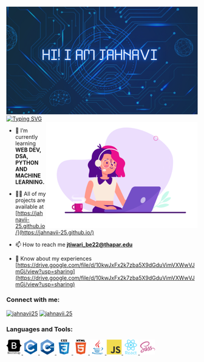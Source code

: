 ![logo](https://github.com/jahnavii-25/jahnavii-25/blob/main/Blue%20%26%20White%20Futuristic%20Technology%20Facebook%20Cover.png)
<br>
<a href="https://git.io/typing-svg"><img src="https://readme-typing-svg.demolab.com?font=Fira+Code&pause=1000&center=true&vCenter=true&width=435&lines=A+passionate+developer.;A+student+at+TIET%2C+Patiala;Mentor+at+IETE" alt="Typing SVG" /></a>
<br>
<img align="right" alt="coding" width="400" src="https://github.com/jahnavii-25/jahnavii-25/blob/main/profile%20gif.gif">

- 🌱 I’m currently learning **WEB DEV, DSA, PYTHON AND MACHINE LEARNING.**

- 👨‍💻 All of my projects are available at [https://jahnavii-25.github.io/](https://jahnavii-25.github.io/)

- 📫 How to reach me **jtiwari_be22@thapar.edu**

- 📄 Know about my experiences [https://drive.google.com/file/d/10kwJxFx2k7zba5X9dGduVimVXWwVJmGj/view?usp=sharing](https://drive.google.com/file/d/10kwJxFx2k7zba5X9dGduVimVXWwVJmGj/view?usp=sharing)

<h3 align="left">Connect with me:</h3>
<p align="left">
<a href="https://linkedin.com/in/jahnavii25" target="blank"><img align="center" src="https://raw.githubusercontent.com/rahuldkjain/github-profile-readme-generator/master/src/images/icons/Social/linked-in-alt.svg" alt="jahnavii25" height="30" width="40" /></a>
<a href="https://instagram.com/jahnavii.25" target="blank"><img align="center" src="https://raw.githubusercontent.com/rahuldkjain/github-profile-readme-generator/master/src/images/icons/Social/instagram.svg" alt="jahnavii.25" height="30" width="40" /></a>
</p>

<h3 align="left">Languages and Tools:</h3>
<p align="left"> <a href="https://getbootstrap.com" target="_blank" rel="noreferrer"> <img src="https://raw.githubusercontent.com/devicons/devicon/master/icons/bootstrap/bootstrap-plain-wordmark.svg" alt="bootstrap" width="40" height="40"/> </a> <a href="https://www.cprogramming.com/" target="_blank" rel="noreferrer"> <img src="https://raw.githubusercontent.com/devicons/devicon/master/icons/c/c-original.svg" alt="c" width="40" height="40"/> </a> <a href="https://www.w3schools.com/cpp/" target="_blank" rel="noreferrer"> <img src="https://raw.githubusercontent.com/devicons/devicon/master/icons/cplusplus/cplusplus-original.svg" alt="cplusplus" width="40" height="40"/> </a> <a href="https://www.w3schools.com/css/" target="_blank" rel="noreferrer"> <img src="https://raw.githubusercontent.com/devicons/devicon/master/icons/css3/css3-original-wordmark.svg" alt="css3" width="40" height="40"/> </a> <a href="https://www.w3.org/html/" target="_blank" rel="noreferrer"> <img src="https://raw.githubusercontent.com/devicons/devicon/master/icons/html5/html5-original-wordmark.svg" alt="html5" width="40" height="40"/> </a> <a href="https://www.java.com" target="_blank" rel="noreferrer"> <img src="https://raw.githubusercontent.com/devicons/devicon/master/icons/java/java-original.svg" alt="java" width="40" height="40"/> </a> <a href="https://developer.mozilla.org/en-US/docs/Web/JavaScript" target="_blank" rel="noreferrer"> <img src="https://raw.githubusercontent.com/devicons/devicon/master/icons/javascript/javascript-original.svg" alt="javascript" width="40" height="40"/> </a> <a href="https://reactjs.org/" target="_blank" rel="noreferrer"> <img src="https://raw.githubusercontent.com/devicons/devicon/master/icons/react/react-original-wordmark.svg" alt="react" width="40" height="40"/> </a> <a href="https://sass-lang.com" target="_blank" rel="noreferrer"> <img src="https://raw.githubusercontent.com/devicons/devicon/master/icons/sass/sass-original.svg" alt="sass" width="40" height="40"/> </a> </p>
